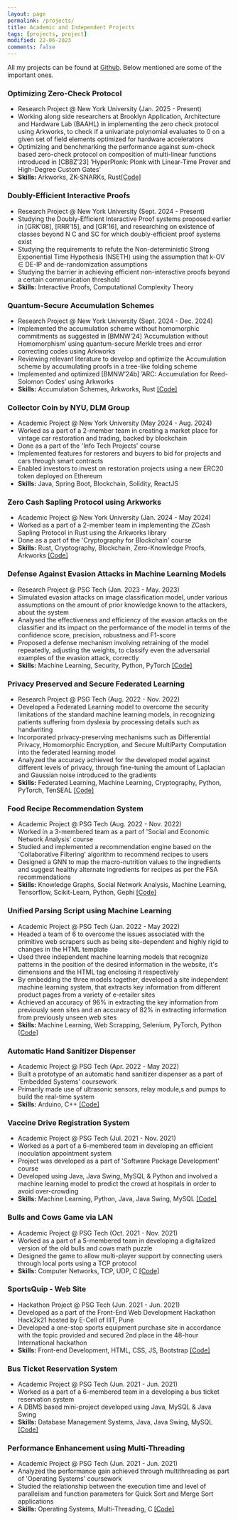 ```yaml
---
layout: page
permalink: /projects/
title: Academic and Independent Projects
tags: [projects, project]
modified: 22-06-2023
comments: false
---
```


All my projects can be found at <a href="https://github.com/beekayg15" target="_blank">Github</a>. Below mentioned are some of the important ones.

### Optimizing Zero-Check Protocol
<ul>
<li>Research Project @ New York University (Jan. 2025 - Present)</li>
<li>Working along side researchers at Brooklyn Application, Architecture and Hardware Lab (BAAHL) in implementing the zero check protocol using Arkworks, to check if a univariate polynomial evaluates to 0 on a given set of field elements optimized for hardware accelerators</li>
<li>Optimizing and benchmarking the performance against sum-check based zero-check protocol on composition of multi-linear functions introduced in [CBBZ’23] ’HyperPlonk: Plonk with Linear-Time Prover and High-Degree Custom Gates’</li>
<li><b>Skills:</b> Arkworks, ZK-SNARKs, Rust<a target="_blank" href="https://github.com/beekayg15/zerocheck">[Code]</a></li>
</ul>

### Doubly-Efficient Interactive Proofs
<ul>
<li>Research Project @ New York University (Sept. 2024 - Present)</li>
<li>Studying the Doubly-Efficient Interactive Proof systems proposed earlier in [GRK’08], [RRR’15], and [GR’16], and researching on existence of classes beyond N C and SC for which doubly-efficient proof systems exist</li>
<li>Studying the requirements to refute the Non-deterministic Strong Exponential Time Hypothesis (NSETH) using the assumption that k-OV ∈ DE-IP and de-randomization assumptions</li>
<li>Studying the barrier in achieving efficient non-interactive proofs beyond a certain communication threshold</li>
<li><b>Skills:</b> Interactive Proofs, Computational Complexity Theory</li>
</ul>

### Quantum-Secure Accumulation Schemes
<ul>
<li>Research Project @ New York University (Sept. 2024 - Dec. 2024)</li>
<li>Implemented the accumulation scheme without homomorphic commitments as suggested in [BMNW’24] ’Accumulation without Homomorphism’ using quantum-secure Merkle trees and error correcting codes using Arkworks</li>
<li>Reviewing relevant literature to develop and optimize the Accumulation scheme by accumulating proofs in a tree-like folding scheme</li>
<li>Implemented and optimized [BMNW’24b] ’ARC: Accumulation for Reed-Solomon Codes’ using Arkworks</li>
<li><b>Skills:</b> Accumulation Schemes, Arkworks, Rust <a target="_blank" href="https://github.com/beekayg15/bd_accumulation">[Code]</a></li>
</ul>

### Collector Coin by NYU, DLM Group
<ul>
<li>Academic Project @ New York University (May 2024 - Aug. 2024)</li>
<li>Worked as a part of a 2-member team in creating a market place for vintage car restoration and trading, backed by blockchain</li>
<li>Done as a part of the 'Info Tech Projects' course</li>
<li>Implemented features for restorers and buyers to bid for projects and cars through smart contracts</li> 
<li>Enabled investors to invest on restoration projects using a new ERC20 token deployed on Ethereum</li>
<li><b>Skills:</b> Java, Spring Boot, Blockchain, Solidity, ReactJS</li>
</ul>

### Zero Cash Sapling Protocol using Arkworks
<ul>
<li>Academic Project @ New York University (Jan. 2024 - May 2024)</li>
<li>Worked as a part of a 2-member team in implementing the ZCash Sapling Protocol in Rust using the Arkworks library</li>
<li>Done as a part of the 'Cryptography for Blockchain' course</li>
<li><b>Skills:</b> Rust, Cryptography, Blockchain, Zero-Knowledge Proofs, Arkworks <a target="_blank" href="https://github.com/beekayg15/SaplingTest">[Code]</a></li>
</ul>

### Defense Against Evasion Attacks in Machine Learning Models
<ul>
<li>Research Project @ PSG Tech (Jan. 2023 - May. 2023)</li>
<li>Simulated evasion attacks on image classification model, under various assumptions on the amount of prior knowledge known to the attackers, about the system</li>
<li>Analysed the effectiveness and efficiency of the evasion attacks on the classifier and its impact on the performance of the model in terms of the confidence score, precision, robustness and F1-score</li>
<li>Proposed a defense mechanism involving retraining of the model repeatedly, adjusting the weights, to classify even the adversarial examples of the evasion attack, correctly</li>
<li><b>Skills:</b> Machine Learning, Security, Python, PyTorch <a target="_blank" href="https://github.com/beekayg15/DefenseAgainstEvasionAttacks">[Code]</a></li>
</ul>

### Privacy Preserved and Secure Federated Learning
<ul>
<li>Research Project @ PSG Tech (Aug. 2022 - Nov. 2022)</li>
<li>Developed a Federated Learning model to overcome the security limitations of the standard machine learning models, in recognizing patients suffering from dyslexia by processing details such as handwriting</li>
<li>Incorporated privacy-preserving mechanisms such as Differential Privacy, Homomorphic Encryption, and Secure MultiParty Computation into the federated learning model</li>
<li>Analyzed the accuracy achieved for the developed model against different levels of privacy, through fine-tuning the amount of Laplacian and Gaussian noise introduced to the gradients</li>
<li><b>Skills:</b> Federated Learning, Machine Learning, Cryptography, Python, PyTorch, TenSEAL <a target="_blank" href="https://github.com/beekayg15/Privacy-Preserved-and-Secure-Federated-Learning">[Code]</a></li>
</ul>

### Food Recipe Recommendation System
<ul>
<li>Academic Project @ PSG Tech (Aug. 2022 - Nov. 2022)</li>
<li>Worked in a 3-membered team as a part of 'Social and Economic Network Analysis' course</li>
<li>Studied and implemented a recommendation engine based on the 'Collaborative Filtering' algorithm to recommend recipes to users</li>
<li>Designed a GNN to map the macro-nutrition values to the ingredients and suggest healthy alternate ingredients for recipes as per the FSA recommendations</li>
<li><b>Skills:</b> Knowledge Graphs, Social Network Analysis, Machine Learning, Tensorflow, Scikit-Learn, Python, Gephi <a target="_blank" href="https://github.com/beekayg15/Food-Recipe-Recommendation-System">[Code]</a></li>
</ul>


### Unified Parsing Script using Machine Learning
<ul>
<li>Academic Project @ PSG Tech (Jan. 2022 - May 2022)</li>
<li>Headed a team of 6 to overcome the issues associated with the primitive web scrapers such as being site-dependent and highly rigid to changes in the HTML template</li>
<li>Used three independent machine learning models that recognize patterns in the position of the desired
information in the website, it's dimensions and the HTML tag enclosing it respectively</li>
<li>By embedding the three models together, developed a site independent machine learning system, that
extracts key information from different product pages from a variety of e-retailer sites</li>
<li>Achieved an accuracy of 96% in extracting the key information from previously seen sites and an accuracy of 82% in extracting information from previously unseen web sites</li>
<li><b>Skills:</b> Machine Learning, Web Scrapping, Selenium, PyTorch, Python <a target="_blank" href="https://github.com/beekayg15/Unified-Parser">[Code]</a></li>
</ul>

### Automatic Hand Sanitizer Dispenser
<ul>
<li>Academic Project @ PSG Tech (Apr. 2022 - May 2022)</li>
<li>Built a prototype of an automatic hand sanitizer dispenser as a part of 'Embedded Systems' coursework</li>
<li>Primarily made use of ultrasonic sensors, relay module,s and pumps to build the real-time system</li>
<li><b>Skills:</b> Arduino, C++ <a target="_blank" href="https://github.com/beekayg15/Automatic-Sanitizer">[Code]</a></li>
</ul>

### Vaccine Drive Registration System
<ul>
<li>Academic Project @ PSG Tech (Jul. 2021 - Nov. 2021)</li>
<li>Worked as a part of a 6-membered team in developing an efficient inoculation appointment system</li>
<li>Project was developed as a part of 'Software Package Development' course</li>
<li>Developed using Java, Java Swing, MySQL & Python and involved a machine learning model to predict the crowd at hospitals in order to avoid over-crowding</li>
<li><b>Skills:</b> Machine Learning, Python, Java, Java Swing, MySQL <a target="_blank" href="https://github.com/beekayg15/Vaccine-Drive-Registration-System">[Code]</a></li>
</ul>

### Bulls and Cows Game via LAN
<ul>
<li>Academic Project @ PSG Tech (Oct. 2021 - Nov. 2021)</li>
<li>Worked as a part of a 5-membered team in developing a digitalized version of the old bulls and cows math puzzle</li>
<li>Designed the game to allow multi-player support by connecting users through local ports using a TCP protocol</li>
<li><b>Skills:</b> Computer Networks, TCP, UDP, C <a target="_blank" href="https://github.com/beekayg15/Computer_Networks_B-C">[Code]</a></li>
</ul>

### SportsQuip - Web Site
<ul>
<li>Hackathon Project @ PSG Tech (Jun. 2021 - Jun. 2021)</li>
<li>Developed as a part of the Front-End Web Development Hackathon Hack2k21 hosted by E-Cell of IIIT, Pune</li>
<li>Developed a one-stop sports equipment purchase site in accordance with the topic provided and secured 2nd place in the 48-hour International hackathon</li>
<li><b>Skills:</b> Front-end Development, HTML, CSS, JS, Bootstrap <a target="_blank" href="https://github.com/beekayg15/eternals_frontend_hack21">[Code]</a></li>
</ul>

### Bus Ticket Reservation System
<ul>
<li>Academic Project @ PSG Tech (Jun. 2021 - Jun. 2021)</li>
<li>Worked as a part of a 6-membered team in a developing a bus ticket reservation system</li>
<li>A DBMS based mini-project developed using Java, MySQL & Java Swing</li>
<li><b>Skills:</b> Database Management Systems, Java, Java Swing, MySQL <a target="_blank" href="https://github.com/beekayg15/Bus-Ticket-Reservation-System">[Code]</a></li>
</ul>

### Performance Enhancement using Multi-Threading
<ul>
<li>Academic Project @ PSG Tech (Jun. 2021 - Jun. 2021)</li>
<li>Analyzed the performance gain achieved through multithreading as part of 'Operating Systems' coursework</li>
<li>Studied the relationship between the execution time and level of parallelism and function parameters for Quick Sort and Merge Sort applications</li>
<li><b>Skills:</b> Operating Systems, Multi-Threading, C <a target="_blank" href="https://github.com/beekayg15/Sorting-MultiThreading-OS">[Code]</a></li>
</ul>